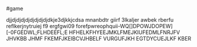 #game

djjdjdjdjdjdjdjdjdjdkje3djkkjcdsa mnanbdtr giirf 3lkaljer awbek rberfu reflkerjnytruiej f9 ergfgwi09 forefpwreophquii-WQ[]DPOWJDOPEW][-0FGEDWL;FLHDEEFL;E HFHELKFHYEEJMKLFMEJKIUFEDMLFNRJFV JHVKBB JHMF
FKEMFJKEIBCVJHBELF VURGUFJKH EGTDYCUEJLKF KBER
